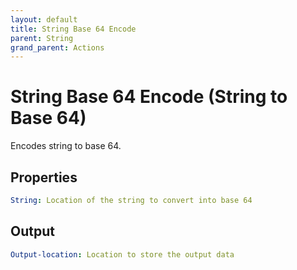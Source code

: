 ```yaml
---
layout: default
title: String Base 64 Encode
parent: String
grand_parent: Actions
---
```

# String Base 64 Encode (String to Base 64)
Encodes string to base 64.

## Properties
```yaml
String: Location of the string to convert into base 64
```

## Output
```yaml
Output-location: Location to store the output data
```
